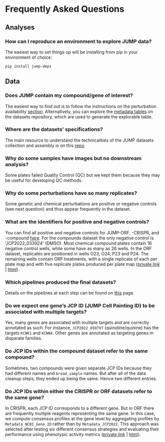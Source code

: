 # Frequently Asked Questions

## Analyses

### How can I reproduce an environment to explore JUMP data?

The easiest way to set things up will be installing from pip in your environment of choice:

```
pip install jump-deps
```

## Data

### Does JUMP contain my compound/gene of interest?

The easiest way to find out is to follow the instructions on the perturbation availability  [section](https://broadinstitute.github.io/jump_hub/howto/0_howto_interactive_tools.html#perturbation-availability). Alternatively, you can explore the [metadata tables](https://github.com/jump-cellpainting/datasets/tree/main/metadata) on the datasets repository, which are used to generate the explorable table.

### Where are the datasets' specifications?

The main resource to understand the technicalities of the JUMP datasets collection and assembly is on this [repo](https://github.com/jump-cellpainting/datasets).

### Why do some samples have images but no downstream analysis?

Some plates failed Quality Control (QC) but we kept them because they may be useful for developing QC methods.

### Why do some perturbations have so many replicates? 

Some genetic and chemical perturbations are positive or negative controls (see next question) and thus appear frequently in the dataset.

### What are the identifiers for positive and negative controls?

You can find all positive and negative controls for JUMP-ORF, -CRISPR, and -compound [here](https://lite.datasette.io/?url=https://zenodo.org/api/records/13255965/files/babel.db/content#/babel/babel?_filter_column=pert_type&_filter_op=contains&_filter_value=con&_sort=rowid).
For the compounds dataset the only negative control is 'JCP2022_033924' (DMSO). 
Most chemical compound plates contain 16 negative control wells, while some have as many as 28 wells. In the ORF dataset, replicates are positioned in wells O23, O24, P23 and P24. The remaining wells contain ORF treatments, with a single replicate of each per plate map and with five replicate plates produced per plate map ([private link](https://github.com/jump-cellpainting/megamap/issues/8#issuecomment-1413606031) | [html](https://zenodo.org/records/15699904/files/megamap_no_replicates.html?download=1)).

### Which pipelines produced the final datasets?

Details on the pipelines at each step can be found on [this](../reference/computational_pipelines.md) page.

### Do we expect one gene’s JCP ID (JUMP Cell Painting ID) to be associated with multiple targets?

Yes, many genes are associated with multiple targets and are correctly annotated as such. For instance, `JCP2022_050797` (quinidine/quinine) has the targets `KCNK1` and `KCNN4`. Other genes are annotated as targeting genes in disparate families.

### Do JCP IDs within the compound dataset refer to the same compound?

Sometimes, two compounds were given separate JCP IDs because they had different names and `broad_sample` names. But after all of the data cleanup steps, they ended up being the same. Hence two different entries.

### Do JCP IDs within either the CRISPR or ORF datasets refer to the same gene?

In CRISPR, each JCP ID corresponds to a different gene. But in ORF there are frequently multiple reagents representing the same gene. In this case, we compute consensus profiles at the gene level by aggregating profiles by `Metadata_NCBI_Gene_ID` rather than by `Metadata_JCP2022`. This approach was selected after testing six different consensus strategies and evaluating their performance using phenotypic activity metrics ([private link](https://github.com/jump-cellpainting/morphmap/issues/178) | [html](https://zenodo.org/records/15699904/files/morphmap_consensus_profiles.html?download=1)).
